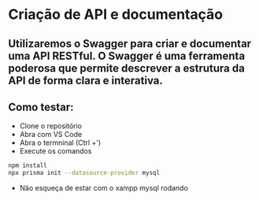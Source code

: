 # Criação de API e documentação
## Utilizaremos o Swagger para criar e documentar uma API RESTful. O Swagger é uma ferramenta poderosa que permite descrever a estrutura da API de forma clara e interativa.

## Como testar:
- Clone o repositório
- Abra com VS Code
- Abra o termninal (Ctrl +')
- Execute os comandos
```bash
npm install
npx prisma init --datasource-provider mysql
```
- Não esqueça de estar com o xampp mysql rodando
